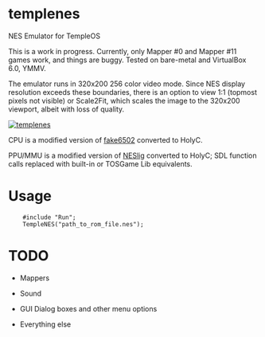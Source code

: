 # templenes
NES Emulator for TempleOS

This is a work in progress. Currently, only Mapper #0 and Mapper #11 games work, and things are buggy. Tested on bare-metal and VirtualBox 6.0, YMMV.

The emulator runs in 320x200 256 color video mode. Since NES display resolution exceeds these boundaries, there is an option to view 1:1 (topmost pixels not visible) or Scale2Fit, which scales the image to the 320x200 viewport, albeit with loss of quality.

[![templenes](https://raw.githubusercontent.com/obecebo/templenes/master/video_link.png "NES Emulator for TempleOS") ](https://www.youtube.com/watch?v=dx-fVPUeuYs)

CPU is a modified version of [fake6502](http://rubbermallet.org/fake6502.c) converted to HolyC.

PPU/MMU is a modified version of [NESlig](https://github.com/toblu302/NESlig) converted to HolyC; SDL function calls replaced with built-in or TOSGame Lib equivalents.
# Usage

```
	#include "Run";
	TempleNES("path_to_rom_file.nes");
```

# TODO

- Mappers

- Sound

- GUI Dialog boxes  and other menu options

- Everything else
